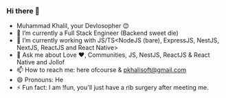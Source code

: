 ### Hi there 👋

<!--
**Khalisoft/Khalisoft** is a ✨ _special_ ✨ repository because its `README.md` (this file) appears on your GitHub profile.

Here are some ideas to get you started:-->

- Muhammad Khalil, your Devlosopher 😊
- 🔭 I’m currently a Full Stack Engineer (Backend sweet die)
- 🌱 I’m currently working with JS/TS<NodeJS (bare), ExpressJS, NestJS, NextJS, ReactJS and React Native>
- 💬 Ask me about Love ❤️, Communities, JS, NestJS, ReactJS & React Native and Jollof
- 📫 How to reach me: here ofcourse & pkhalisoft@gmail.com
- 😄 Pronouns: He
- ⚡ Fun fact: I am !fun, you'll just have a rib surgery after meeting me.
<!-- - - 🌱 I’m currently learning ... -->
<!-- - 👯 I’m looking to collaborate on ... -->
<!-- - 🤔 I’m looking for help with ... -->

